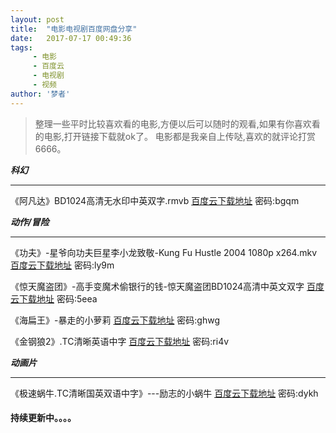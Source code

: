 ```yaml
---
layout: post
title:  "电影电视剧百度网盘分享"
date:   2017-07-17 00:49:36
tags:
     - 电影
     - 百度云
     - 电视剧
     - 视频
author: '梦者'
---
```


> 整理一些平时比较喜欢看的电影,方便以后可以随时的观看,如果有你喜欢看的电影,打开链接下载就ok了。
> 电影都是我亲自上传哒,喜欢的就评论打赏6666。

***科幻***

---

《阿凡达》BD1024高清无水印中英双字.rmvb  [百度云下载地址](http://pan.baidu.com/s/1pKTKxkR) 密码:bgqm



***动作/冒险***

---

《功夫》-星爷向功夫巨星李小龙致敬-Kung Fu Hustle 2004 1080p x264.mkv  [百度云下载地址](链接:http://pan.baidu.com/s/1kUYCqk3)  密码:ly9m

《惊天魔盗团》-高手变魔术偷银行的钱-惊天魔盗团BD1024高清中英文双字 [百度云下载地址](http://pan.baidu.com/s/1bpo1HAB)   密码:5eea

《海扁王》-暴走的小萝莉 [百度云下载地址](http://pan.baidu.com/s/1bp3uL4b)   密码:ghwg

《金钢狼2》.TC清晰英语中字 [百度云下载地址](http://pan.baidu.com/s/1kVebYPT)     密码:ri4v

 ***动画片***

 ---

《极速蜗牛.TC清晰国英双语中字》---励志的小蜗牛 [百度云下载地址](http://pan.baidu.com/s/1jHXst8q)   密码:dykh

#### 持续更新中。。。。